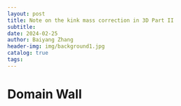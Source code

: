 ```yaml
---
layout: post
title: Note on the kink mass correction in 3D Part II
subtitle: 
date: 2024-02-25
author: Baiyang Zhang
header-img: img/background1.jpg
catalog: true
tags:
---
```


# Domain Wall




